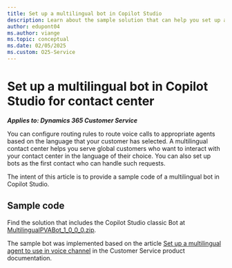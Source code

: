 ```yaml
---
title: Set up a multilingual bot in Copilot Studio
description: Learn about the sample solution that can help you set up a multilingual bot in Copilot Studio classic for your contact center.
author: edupont04
ms.author: viange
ms.topic: conceptual
ms.date: 02/05/2025
ms.custom: O25-Service
---
```


# Set up a multilingual bot in Copilot Studio for contact center  

***Applies to: Dynamics 365 Customer Service***

You can configure routing rules to route voice calls to appropriate agents based on the language that your customer has selected. A multilingual contact center helps you serve global customers who want to interact with your contact center in the language of their choice. You can also set up bots as the first contact who can handle such requests.  

The intent of this article is to provide a sample code of a multilingual bot in Copilot Studio.  

## Sample code

Find the solution that includes the Copilot Studio classic Bot at [MultilingualPVABot_1_0_0_0.zip](https://github.com/microsoft/Dynamics-365-FastTrack-Implementation-Assets/tree/master/Customer%20Service/ComponentLibrary/PVA/PVAMultilingual/sampleartifacts/MultilingualPVABot_1_0_0_0.zip).  

The sample bot was implemented based on the article [Set up a multilingual agent to use in voice channel](/dynamics365/customer-service/set-up-multilingual-pva-bot) in the Customer Service product documentation.
